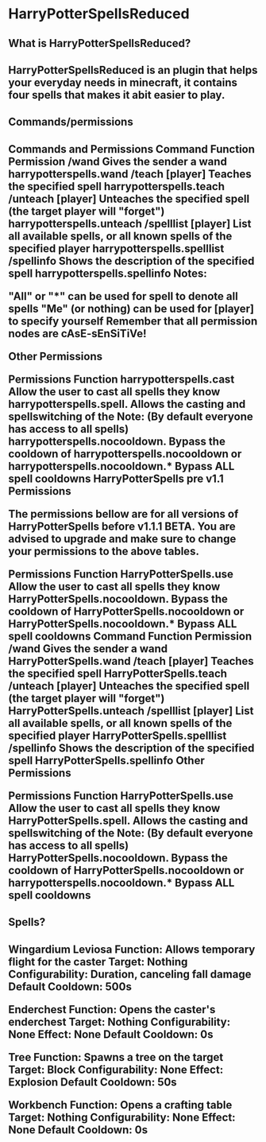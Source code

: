 <h1>HarryPotterSpellsReduced</h1>

<h2>What is HarryPotterSpellsReduced?<h2/>

HarryPotterSpellsReduced is an plugin that helps your everyday needs in minecraft, it contains four spells that makes it abit easier to play.

<h2>Commands/permissions<h2/>

Commands and Permissions
Command	Function	Permission
/wand	Gives the sender a wand	harrypotterspells.wand
/teach <spell> [player]	Teaches the specified spell	harrypotterspells.teach
/unteach <spell> [player]	Unteaches the specified spell (the target player will "forget")	harrypotterspells.unteach
/spelllist [player]	List all available spells, or all known spells of the specified player	harrypotterspells.spelllist
/spellinfo <spell>	Shows the description of the specified spell	harrypotterspells.spellinfo
Notes:

"All" or "*" can be used for spell to denote all spells
"Me" (or nothing) can be used for [player] to specify yourself
Remember that all permission nodes are cAsE-sEnSiTiVe!

Other Permissions

Permissions	Function
harrypotterspells.cast	Allow the user to cast all spells they know
harrypotterspells.spell.<spell>	Allows the casting and spellswitching of the <spell> 
Note: (By default everyone has access to all spells)
harrypotterspells.nocooldown.<spell>	Bypass the cooldown of <spell>
harrypotterspells.nocooldown or harrypotterspells.nocooldown.*	Bypass ALL spell cooldowns
HarryPotterSpells pre v1.1 Permissions

The permissions bellow are for all versions of HarryPotterSpells before v1.1.1 BETA. You are advised to upgrade and make sure to change your permissions to the above tables.

Permissions	Function
HarryPotterSpells.use	Allow the user to cast all spells they know
HarryPotterSpells.nocooldown.<spell>	Bypass the cooldown of <spell>
HarryPotterSpells.nocooldown or HarryPotterSpells.nocooldown.*	Bypass ALL spell cooldowns
Command	Function	Permission
/wand	Gives the sender a wand	HarryPotterSpells.wand
/teach <spell> [player]	Teaches the specified spell	HarryPotterSpells.teach
/unteach <spell> [player]	Unteaches the specified spell (the target player will "forget")	HarryPotterSpells.unteach
/spelllist [player]	List all available spells, or all known spells of the specified player	HarryPotterSpells.spelllist
/spellinfo <spell>	Shows the description of the specified spell	HarryPotterSpells.spellinfo
Other Permissions

Permissions	Function
HarryPotterSpells.use	Allow the user to cast all spells they know
HarryPotterSpells.spell.<spell>	Allows the casting and spellswitching of the <spell> 
Note: (By default everyone has access to all spells)
HarryPotterSpells.nocooldown.<spell>	Bypass the cooldown of <spell>
HarryPotterSpells.nocooldown or harrypotterspells.nocooldown.*	Bypass ALL spell cooldowns

<h2>Spells?<h2/>

Wingardium Leviosa
Function: Allows temporary flight for the caster
Target: Nothing
Configurability: Duration, canceling fall damage
Default Cooldown: 500s

Enderchest
Function: Opens the caster's enderchest
Target: Nothing
Configurability: None
Effect: None
Default Cooldown: 0s

Tree
Function: Spawns a tree on the target
Target: Block
Configurability: None
Effect: Explosion
Default Cooldown: 50s

Workbench
Function: Opens a crafting table
Target: Nothing
Configurability: None
Effect: None
Default Cooldown: 0s

